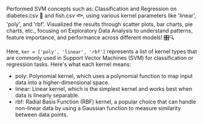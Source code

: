 Performed SVM concepts such as: Classification and Regression on diabetes.csv 🧬 and fish.csv 🐟, using various kernel parameters like 'linear', 'poly', and 'rbf'. Visualized the results through scatter plots, bar charts, pie charts, etc., focusing on Exploratory Data Analysis to understand patterns, feature importance, and performance across different models! 🎛️🔍	

Here,
`ker = ['poly', 'linear', 'rbf']` represents a list of kernel types that are commonly used in Support Vector Machines (SVM) for classification or regression tasks. Here's what each kernel means:

- poly: Polynomial kernel, which uses a polynomial function to map input data into a higher-dimensional space.
- linear: Linear kernel, which is the simplest kernel and works best when data is linearly separable.
- rbf: Radial Basis Function (RBF) kernel, a popular choice that can handle non-linear data by using a Gaussian function to measure similarity between data points.
